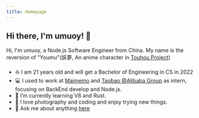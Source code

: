 ```yaml
---
title: Homepage
---
```


## Hi there, I'm umuoy! 👋

Hi, I'm umuoy, a Node.js Software Engineer from China. My name is the reversion of "Youmu"(妖夢, An anime character in [Touhou Project](https://en.wikipedia.org/wiki/Touhou_Project))
- ⛵ I am 21 years old and will get a Bachelor of Engineering in CS in 2022
- 💻 I used to work at [Maimemo](https://www.maimemo.com/) and [Taobao @Alibaba Group](https://tech.taobao.org/) as intern, focusing on BackEnd develop and Node.js.
- 🌱 I’m currently learning V8 and Rust.
- 🐧 I love photography and coding and enjoy trying new things.
- 💬 Ask me about anything [here](https://github.com/umuoy1/umuoy1/issues)

